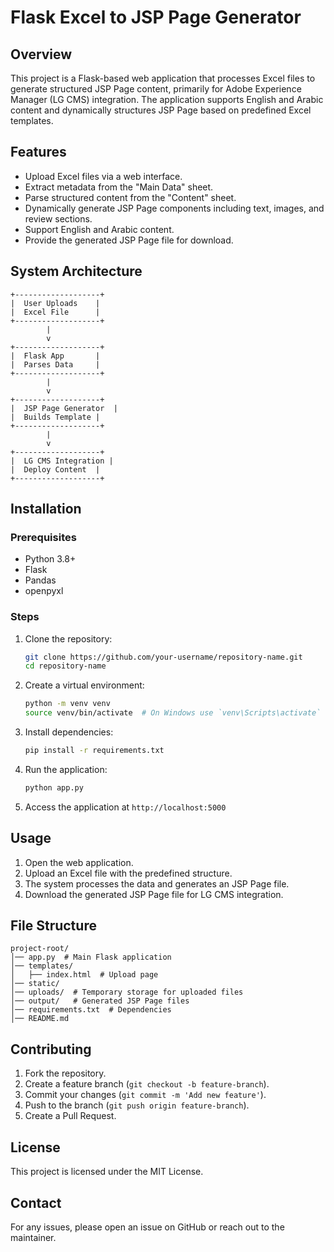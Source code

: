 # Flask Excel to JSP Page Generator

## Overview

This project is a Flask-based web application that processes Excel files to generate structured JSP Page content, primarily for Adobe Experience Manager (LG CMS) integration. The application supports English and Arabic content and dynamically structures JSP Page based on predefined Excel templates.

## Features

- Upload Excel files via a web interface.
- Extract metadata from the "Main Data" sheet.
- Parse structured content from the "Content" sheet.
- Dynamically generate JSP Page components including text, images, and review sections.
- Support English and Arabic content.
- Provide the generated JSP Page file for download.

## System Architecture

```
+-------------------+
|  User Uploads    |
|  Excel File      |
+-------------------+
        |
        v
+-------------------+
|  Flask App       |
|  Parses Data     |
+-------------------+
        |
        v
+-------------------+
|  JSP Page Generator  |
|  Builds Template |
+-------------------+
        |
        v
+-------------------+
|  LG CMS Integration |
|  Deploy Content  |
+-------------------+
```

## Installation

### Prerequisites

- Python 3.8+
- Flask
- Pandas
- openpyxl

### Steps

1. Clone the repository:
   ```bash
   git clone https://github.com/your-username/repository-name.git
   cd repository-name
   ```
2. Create a virtual environment:
   ```bash
   python -m venv venv
   source venv/bin/activate  # On Windows use `venv\Scripts\activate`
   ```
3. Install dependencies:
   ```bash
   pip install -r requirements.txt
   ```
4. Run the application:
   ```bash
   python app.py
   ```
5. Access the application at `http://localhost:5000`

## Usage

1. Open the web application.
2. Upload an Excel file with the predefined structure.
3. The system processes the data and generates an JSP Page file.
4. Download the generated JSP Page file for LG CMS integration.

## File Structure

```
project-root/
│── app.py  # Main Flask application
│── templates/
│   ├── index.html  # Upload page
│── static/
│── uploads/  # Temporary storage for uploaded files
│── output/   # Generated JSP Page files
│── requirements.txt  # Dependencies
│── README.md
```

## Contributing

1. Fork the repository.
2. Create a feature branch (`git checkout -b feature-branch`).
3. Commit your changes (`git commit -m 'Add new feature'`).
4. Push to the branch (`git push origin feature-branch`).
5. Create a Pull Request.

## License

This project is licensed under the MIT License.

## Contact

For any issues, please open an issue on GitHub or reach out to the maintainer.
